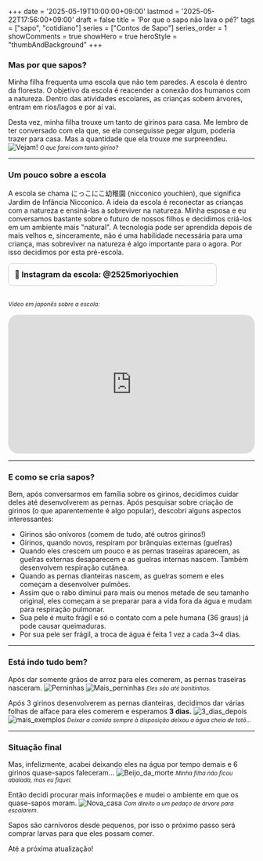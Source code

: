 +++
date = '2025-05-19T10:00:00+09:00'
lastmod = '2025-05-22T17:56:00+09:00'
draft = false
title = 'Por que o sapo não lava o pé?'
tags = ["sapo", "cotidiano"]
series = ["Contos de Sapo"]
series_order = 1
showComments = true
showHero = true
heroStyle = "thumbAndBackground"
+++
### Mas por que sapos?
Minha filha frequenta uma escola que não tem paredes.
A escola é dentro da floresta.
O objetivo da escola é reacender a conexão dos humanos com a natureza.
Dentro das atividades escolares, as crianças sobem árvores, entram em rios/lagos e por aí vai.

Desta vez, minha filha trouxe um tanto de girinos para casa.
Me lembro de ter conversado com ela que, se ela conseguisse pegar algum, poderia trazer para casa.
Mas a quantidade que ela trouxe me surpreendeu.
![Vejam!](girinos.jpg)
<small>*O que farei com tanto girino?*</small>

---
### Um pouco sobre a escola
A escola se chama にっこにこ幼稚園 (nicconico youchien), que significa Jardim de Infância Nicconico.
A ideia da escola é reconectar as crianças com a natureza e ensiná-las a sobreviver na natureza.
Minha esposa e eu conversamos bastante sobre o futuro de nossos filhos e decidimos criá-los em um ambiente mais "natural". A tecnologia pode ser aprendida depois de mais velhos e, sinceramente, não é uma habilidade necessária para uma criança, mas sobreviver na natureza é algo importante para o agora. Por isso decidimos por esta pré-escola.

<div style="border: 1px solid #ccc; border-radius: 8px; padding: 12px; max-width: 400px;">
  <a href="https://www.instagram.com/2525moriyochien/" target="_blank" style="text-decoration: none; font-weight: bold; font-size: 16px;">
    📸 Instagram da escola: @2525moriyochien
  </a>
</div><br>

<small>*Vídeo em japonês sobre a escola:*</small>
<div style="position: relative; padding-bottom: 56.25%; height: 0; overflow: hidden; border-radius: 20px;">
  <iframe
    src="https://www.youtube.com/embed/ChuhwAl3vsQ?si=--ut6Ya9wM3LR8sM"
    frameborder="0"
    allow="accelerometer; autoplay; clipboard-write; encrypted-media; gyroscope; picture-in-picture"
    allowfullscreen
    style="position: absolute; top: 0; left: 0; width: 100%; height: 100%; border-radius: 20px;">
  </iframe>
</div>

---
### E como se cria sapos?
Bem, após conversarmos em família sobre os girinos, decidimos cuidar deles até desenvolverem as pernas. Após pesquisar sobre criação de girinos (o que aparentemente é algo popular), descobri alguns aspectos interessantes:
- Girinos são onívoros (comem de tudo, até outros girinos!)
- Girinos, quando novos, respiram por brânquias externas (guelras)
- Quando eles crescem um pouco e as pernas traseiras aparecem, as guelras externas desaparecem e as guelras internas nascem. Também desenvolvem respiração cutânea.
- Quando as pernas dianteiras nascem, as guelras somem e eles começam a desenvolver pulmões.
- Assim que o rabo diminui para mais ou menos metade de seu tamanho original, eles começam a se preparar para a vida fora da água e mudam para respiração pulmonar.
- Sua pele é muito frágil e só o contato com a pele humana (36 graus) já pode causar queimaduras.
- Por sua pele ser frágil, a troca de água é feita 1 vez a cada 3~4 dias.

---
### Está indo tudo bem?
Após dar somente grãos de arroz para eles comerem, as pernas traseiras nasceram.
![Perninhas](pernas-traseiras.jpg)
![Mais_perninhas](pernas-dianteiras.jpg)
<small>*Eles são até bonitinhos.*</small>

Após 3 girinos desenvolverem as pernas dianteiras, decidimos dar várias folhas de alface para eles comerem e esperamos **3 dias.**
![3_dias_depois](escalando.jpg)
![mais_exemplos](rabo-caiu.jpg)
<small>*Deixar a comida sempre à disposição deixou a água cheia de totô...*</small>

---
### Situação final
Mas, infelizmente, acabei deixando eles na água por tempo demais e 6 girinos quase-sapos faleceram...
![Beijo_da_morte](beijo-da-morte.jpg)
<small>*Minha filha não ficou abalada, mas eu fiquei.*</small>

Então decidi procurar mais informações e mudei o ambiente em que os quase-sapos moram.
![Nova_casa](novo-ambiente.jpg)
<small>*Com direito a um pedaço de árvore para escalarem.*</small>

Sapos são carnívoros desde pequenos, por isso o próximo passo será comprar larvas para que eles possam comer.

Até a próxima atualização!